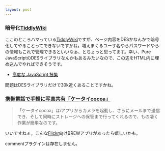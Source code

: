 ```yaml
---
layout: post
---
```

<h3>暗号化<a href="http://www.tiddlywiki.com/">TiddlyWiki</a></h3>
<p>ここのところハマっている<a href="http://www.tiddlywiki.com/">TiddlyWiki</a>ですが、ページ内容をDESかなんかで暗号化してやることってできないですかね。増えまくるユーザ名やらパスワードやらの情報もこれで管理できるといいなぁ、とちょっと思ってます。幸い、Pure JavaScriptのDESライブラリなんかもあるみたいなので、この辺をHTML内に埋め込んでやればできそうです。</p>
<ul>
<li><a href="http://www.onicos.com/staff/iz/amuse/javascript/expert/">高度な JavaScript 技集</a></li>
</ul>
<p>問題はDESライブラリだけで30k近くあることですかね。</p>
<h3><a href="http://netafull.net/archives/009059.html">携帯電話で手軽に写真共有「ケータイcocoa」</a></h3>
<blockquote><p>「ケータイcocoa」はiアプリからカメラを起動し、さらにメールまで送信でき、そして同時にストレージへの保管まで行ってくれるので、もの凄く作業が簡単なのです。</p>
</blockquote>
<p>いいですねぇ。こんな<a href="http://flickr.com/">Flickr</a>向けBREWアプリがあったら嬉しいかも。</p>
<p><span class="error">commentプラグインは存在しません。</span> </p>
